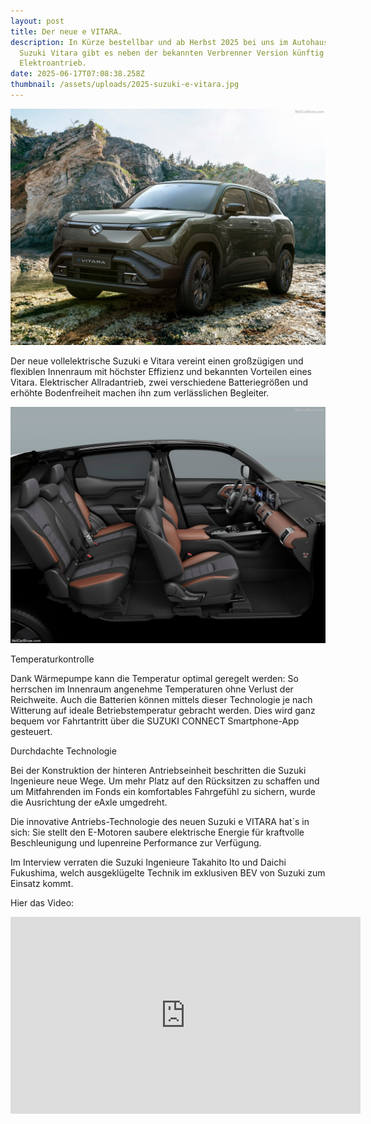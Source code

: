 ```yaml
---
layout: post
title: Der neue e VITARA.
description: In Kürze bestellbar und ab Herbst 2025 bei uns im Autohaus. Den
  Suzuki Vitara gibt es neben der bekannten Verbrenner Version künftig mit
  Elektroantrieb.
date: 2025-06-17T07:08:38.258Z
thumbnail: /assets/uploads/2025-suzuki-e-vitara.jpg
---
```

![](/assets/uploads/2025-suzuki-e-vitara.jpg "Den Vitara gibt es neben der bekannten Verbrenner Version künftig mit Elektroantrieb.")

Der neue vollelektrische Suzuki e Vitara vereint einen großzügigen und flexiblen Innenraum mit höchster Effizienz und bekannten Vorteilen eines Vitara. Elektrischer Allradantrieb, zwei verschiedene Batteriegrößen und erhöhte Bodenfreiheit machen ihn zum verlässlichen Begleiter.

![](/assets/uploads/2025-e-vitara-innen.jpg "Flexibler Innenraum mit einfacher Bedienung.")

Temperaturkontrolle

Dank Wärmepumpe kann die Temperatur optimal geregelt werden: So herrschen im Innenraum angenehme Temperaturen ohne Verlust der Reichweite. Auch die Batterien können mittels dieser Technologie je nach Witterung auf ideale Betriebstemperatur gebracht werden. Dies wird ganz bequem vor Fahrtantritt über die SUZUKI CONNECT Smartphone-App gesteuert.

Durchdachte Technologie

Bei der Konstruktion der hinteren Antriebseinheit beschritten die Suzuki Ingenieure neue Wege. Um mehr Platz auf den Rücksitzen zu schaffen und um Mitfahrenden im Fonds ein komfortables Fahrgefühl zu sichern, wurde die Ausrichtung der eAxle umgedreht.

Die innovative Antriebs-Technologie des neuen Suzuki e VITARA hat´s in sich: Sie stellt den E-Motoren saubere elektrische Energie für kraftvolle Beschleunigung und lupenreine Performance zur Verfügung.

Im Interview verraten die Suzuki Ingenieure Takahito Ito und Daichi Fukushima, welch ausgeklügelte Technik im exklusiven BEV von Suzuki zum Einsatz kommt.

Hier das Video:

<iframe width="560" height="315" src="https://www.youtube.com/embed/mGaSfuci6ec?si=tIriR2Rr3St0rCv8" title="YouTube video player" frameborder="0" allow="accelerometer; autoplay; clipboard-write; encrypted-media; gyroscope; picture-in-picture; web-share" referrerpolicy="strict-origin-when-cross-origin" allowfullscreen></iframe>